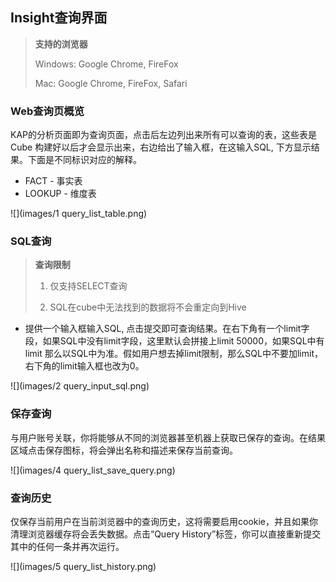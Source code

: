## Insight查询界面

> **支持的浏览器**
>
> Windows: Google Chrome, FireFox
>
> Mac: Google Chrome, FireFox, Safari

### Web查询页概览
KAP的分析页面即为查询页面，点击后左边列出来所有可以查询的表，这些表是Cube 构建好以后才会显示出来，右边给出了输入框，在这输入SQL, 下方显示结果。下面是不同标识对应的解释。
* FACT - 事实表
* LOOKUP - 维度表

![](images/1 query_list_table.png)

### SQL查询
> **查询限制**
>
> 1. 仅支持SELECT查询
>
> 2. SQL在cube中无法找到的数据将不会重定向到Hive

* 提供一个输入框输入SQL, 点击提交即可查询结果。在右下角有一个limit字段，如果SQL中没有limit字段，这里默认会拼接上limit 50000，如果SQL中有limit 那么以SQL中为准。假如用户想去掉limit限制，那么SQL中不要加limit，右下角的limit输入框也改为0。

![](images/2 query_input_sql.png)


### 保存查询
与用户账号关联，你将能够从不同的浏览器甚至机器上获取已保存的查询。在结果区域点击保存图标，将会弹出名称和描述来保存当前查询。

![](images/4 query_list_save_query.png)

### 查询历史
   仅保存当前用户在当前浏览器中的查询历史，这将需要启用cookie，并且如果你清理浏览器缓存将会丢失数据。点击“Query History”标签，你可以直接重新提交其中的任何一条并再次运行。

![](images/5 query_list_history.png)

